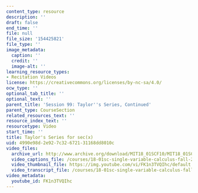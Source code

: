```yaml
---
content_type: resource
description: ''
draft: false
end_time: ''
file: null
file_size: '154425821'
file_type: ''
image_metadata:
  caption: ''
  credit: ''
  image-alt: ''
learning_resource_types:
- Recitation Videos
license: https://creativecommons.org/licenses/by-nc-sa/4.0/
ocw_type: ''
optional_tab_title: ''
optional_text: ''
parent_title: 'Session 99: Taylor''s Series, Continued'
parent_type: CourseSection
related_resources_text: ''
resource_index_text: ''
resourcetype: Video
start_time: ''
title: Taylor's Series for sec(x)
uid: 4990e98d-2e92-7c32-6721-31168dd8010c
video_files:
  archive_url: http://www.archive.org/download/MIT18_01SCF10/MIT18_01SCF10Rec_81_300k.mp4
  video_captions_file: /courses/18-01sc-single-variable-calculus-fall-2010/0c1e1b946c5259ecb01c7b9c7c4d0c92_FK1n3TVQIhc.vtt
  video_thumbnail_file: https://img.youtube.com/vi/FK1n3TVQIhc/default.jpg
  video_transcript_file: /courses/18-01sc-single-variable-calculus-fall-2010/3eb1ed4926038376071292571b97d4e7_FK1n3TVQIhc.pdf
video_metadata:
  youtube_id: FK1n3TVQIhc
---
```

